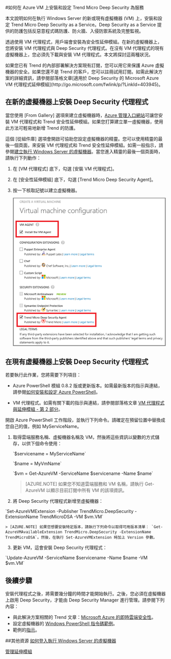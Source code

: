 <properties 
	pageTitle="如何在 Azure VM 上安裝和設定 Trend Micro Deep Security 為服務" 
	description="說明如何在 Azure 的 VM 上安裝和設定 Trend Micro 安全性" 
	services="virtual-machines" 
	documentationCenter="" 
	authors="KBDAzure" 
	manager="timlt" 
	editor=""/>

<tags 
	ms.service="virtual-machines" 
	ms.workload="infrastructure-services" 
	ms.tgt_pltfrm="vm-multiple" 
	ms.devlang="na" 
	ms.topic="article" 
	ms.date="09/24/2014" 
	ms.author="kathydav"/>

#如何在 Azure VM 上安裝和設定 Trend Micro Deep Security 為服務

<p> 本文說明如何在執行 Windows Server 的新或現有虛擬機器 (VM) 上，安裝和設定 Trend Micro Deep Security as a Service。Deep Security as a Service 提供的防護包括反惡意程式碼防護、防火牆、入侵防禦系統及完整監視。 

<p>透過使用 VM 代理程式，用戶端會安裝為安全性延伸模組。在新的虛擬機器上，您將安裝 VM 代理程式與 Deep Security 代理程式。在沒有 VM 代理程式的現有虛擬機器上，您必須先下載與安裝 VM 代理程式。本文將探討這兩種狀況。

<p> 如果您已有 Trend 的內部部署解決方案現有訂閱，您可以用它來保護 Azure 虛擬機器的安全。如果您還不是 Trend 的客戶，您可以註冊試用訂閱。如需此解決方案的詳細資訊，請參閱部落格文章[適用於 Deep Security 的 Microsoft Azure VM 代理程式延伸模組](http://go.microsoft.com/fwlink/p/?LinkId=403945)。

## 在新的虛擬機器上安裝 Deep Security 代理程式

當您使用 [From Gallery] 選項來建立虛擬機器時，[Azure 管理入口網站](http://manage.windowsazure.com)可讓您安裝 VM 代理程式和 Trend 安全性延伸模組。如果您打算建立單一虛擬機器，使用此方法可輕易地新增 Trend 的防護。

這個 [從組件庫] 選項會開啟可協助您設定虛擬機器的精靈。您可以使用精靈的最後一個頁面，來安裝 VM 代理程式和 Trend 安全性延伸模組。如需一般指示，請參閱[建立執行 Windows Server 的虛擬機器](http://go.microsoft.com/fwlink/p/?LinkId=403943)。當您進入精靈的最後一個頁面時，請執行下列動作：

1.	在 [VM 代理程式] 底下，勾選 [安裝 VM 代理程式]。

2.	在 [安全性延伸模組] 底下，勾選 [Trend Micro Deep Security Agent]。

3.	按一下核取記號以建立虛擬機器。

	![Install the VM Agent and the Deep Security Agent](./media/virtual-machines-install-trend/InstallVMAgentandTrend.png)

## 在現有虛擬機器上安裝 Deep Security 代理程式

若要執行此作業，您將需要下列項目：

- Azure PowerShell 模組 0.8.2 版或更新版本。如需最新版本的指示與連結，請參閱[如何安裝和設定 Azure PowerShell](http://go.microsoft.com/fwlink/p/?LinkId=320552)。  

- VM 代理程式。如需有關下載的指示與連結，請參閱部落格文章 [VM 代理程式與延伸模組 - 第 2 部分](http://go.microsoft.com/fwlink/p/?LinkId=403947)。

開啟 Azure PowerShell 工作階段，並執行下列命令。請確定在預留位置中替換成您自己的值，例如 MyServiceName。

1.	取得雲端服務名稱、虛擬機器名稱及 VM，然後將這些資訊以變數的方式儲存，以供下個命令使用：
	<p>`$servicename = MyServiceName`
	<p>`$name = MyVmName`
	<p>`$vm = Get-AzureVM -ServiceName $servicename -Name $name`

	> [AZURE.NOTE] 如果您不知道雲端服務和 VM 名稱，請執行 Get-AzureVM 以顯示目前訂閱中所有 VM 的該項資訊。

2.	將 Deep Security 代理程式新增至虛擬機器：
<p> `Set-AzureVMExtension -Publisher TrendMicro.DeepSecurity -ExtensionName TrendMicroDSA -VM $vm.VM`

	> [AZURE.NOTE] 如果您想要安裝特定版本，請執行下列命令以取得可用版本清單： `Get-AzureVMAvailableExtension TrendMicro.DeepSecurity -ExtensionName TrendMicroDSA`。然後，在執行 Set-AzureVMExtension 時加上 Version 參數。

3.	更新 VM，這會安裝 Deep Security 代理程式：
<p> `Update-AzureVM -ServiceName $servicename -Name $name -VM $vm.VM`


## 後續步驟
安裝代理程式之後，將需要幾分鐘的時間才能開始執行。之後，您必須在虛擬機器上啟用 Deep Security，才能由 Deep Security Manager 進行管理。請參閱下列內容：

- 與此解決方案相關的 Trend 文章：[Microsoft Azure 的即時雲端安全性](http://go.microsoft.com/fwlink/?LinkId=404101)。
- 設定虛擬機器的 [Windows PowerShell 指令碼範例](http://go.microsoft.com/fwlink/?LinkId=404100)。
- 範例的[指示](http://go.microsoft.com/fwlink/?LinkId=404099)。




##其他資源
[如何登入執行 Windows Server 的虛擬機器][How to Log on to a Virtual Machine Running Windows Server]

[管理延伸模組][Manage Extensions]


<!--Link references-->
[How to Log on to a Virtual Machine Running Windows Server]: ../virtual-machines-log-on-windows-server/
[Manage Extensions]: http://go.microsoft.com/fwlink/p/?linkid=390493&clcid=0x409




<!--HONumber=42-->
